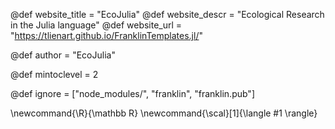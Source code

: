 <!--
Add here global page variables to use throughout your
website.
The website_* must be defined for the RSS to work
-->
@def website_title = "EcoJulia"
@def website_descr = "Ecological Research in the Julia language"
@def website_url   = "https://tlienart.github.io/FranklinTemplates.jl/"

@def author = "EcoJulia"

@def mintoclevel = 2

<!--
Add here files or directories that should be ignored by Franklin, otherwise
these files might be copied and, if markdown, processed by Franklin which
you might not want. Indicate directories by ending the name with a `/`.
-->
@def ignore = ["node_modules/", "franklin", "franklin.pub"]

<!--
Add here global latex commands to use throughout your
pages. It can be math commands but does not need to be.
For instance:
* \newcommand{\phrase}{This is a long phrase to copy.}
-->
\newcommand{\R}{\mathbb R}
\newcommand{\scal}[1]{\langle #1 \rangle}
